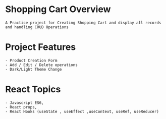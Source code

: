 
# Shopping Cart Overview
    
    A Practice project for Creating Shopping Cart and display all records and handling CRUD Operations

# Project Features

    - Product Creation Form
    - Add / Edit / Delete operations
    - Dark/Light Theme Change

# React Topics
    
    - Javascript ES6,
    - React props,
    - React Hooks (useState , useEffect ,useContext, useRef, useReducer)


